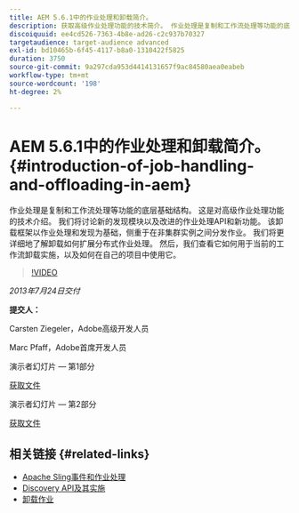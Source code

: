 ```yaml
---
title: AEM 5.6.1中的作业处理和卸载简介。
description: 获取高级作业处理功能的技术简介。 作业处理是复制和工作流处理等功能的底层基础结构。 了解发现模块以及改进的作业处理API和新功能。
discoiquuid: ee4cd526-7363-4b8e-ad26-c2c937b70327
targetaudience: target-audience advanced
exl-id: bd10465b-6f45-4117-b8a0-1310422f5825
duration: 3750
source-git-commit: 9a297cda953d4414131657f9ac84580aea0eabeb
workflow-type: tm+mt
source-wordcount: '198'
ht-degree: 2%

---
```


# AEM 5.6.1中的作业处理和卸载简介。 {#introduction-of-job-handling-and-offloading-in-aem}

作业处理是复制和工作流处理等功能的底层基础结构。 这是对高级作业处理功能的技术介绍。 我们将讨论新的发现模块以及改进的作业处理API和新功能。 该卸载框架以作业处理和发现为基础，侧重于在非集群实例之间分发作业。 我们将更详细地了解卸载如何扩展分布式作业处理。 然后，我们查看它如何用于当前的工作流卸载实施，以及如何在自己的项目中使用它。

>[!VIDEO](https://video.tv.adobe.com/v/19580/?quality=9)

*2013年7月24日交付*

**提交人：**

Carsten Ziegeler，Adobe高级开发人员

Marc Pfaff，Adobe首席开发人员

演示者幻灯片 — 第1部分

[获取文件](assets/jobhandling.pdf)

演示者幻灯片 — 第2部分

[获取文件](assets/offloading.pdf)

## 相关链接 {#related-links}

* [Apache Sling事件和作业处理](https://sling.apache.org/documentation/bundles/apache-sling-eventing-and-job-handling.html)
* [Discovery API及其实施](https://sling.apache.org/documentation/bundles/discovery-api-and-impl.html)
* [卸载作业](https://docs.adobe.com/docs/en/cq/current/deploying/offloading.html)
